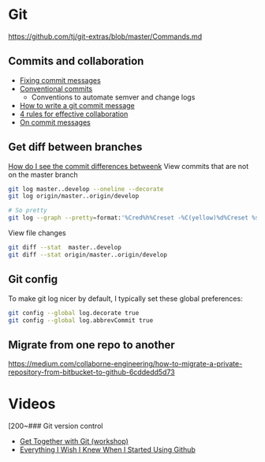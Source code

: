 # Git

https://github.com/tj/git-extras/blob/master/Commands.md

## Commits and collaboration

- [Fixing commit messages](https://gist.github.com/billyxs/435bc1db0eac9eac722705a490192cb6)
- [Conventional commits](https://conventionalcommits.org/)
  - Conventions to automate semver and change logs
- [How to write a git commit message](https://chris.beams.io/posts/git-commit/)
- [4 rules for effective collaboration](https://github.com/salemove/github-review-helper/blob/master/doc/rules.md#four-rules-for-effective-collaboration)
- [On commit messages](http://who-t.blogspot.com.ee/2009/12/on-commit-messages.html)


## Get diff between branches
[How do I see the commit differences betweenk](https://stackoverflow.com/questions/13965391/how-do-i-see-the-commit-differences-between-branches-in-git)
View commits that are not on the master branch

```bash
git log master..develop --oneline --decorate
git log origin/master..origin/develop

# So pretty
git log --graph --pretty=format:'%Cred%h%Creset -%C(yellow)%d%Creset %s %Cgreen(%cr)%Creset' --abbrev-commit --date=relative master..branch-X
```

View file changes

```bash
git diff --stat  master..develop
git diff --stat origin/master..origin/develop
```

## Git config

To make git log nicer by default, I typically set these global preferences:

```bash
git config --global log.decorate true
git config --global log.abbrevCommit true
```

## Migrate from one repo to another

https://medium.com/collaborne-engineering/how-to-migrate-a-private-repository-from-bitbucket-to-github-6cddedd5d73

# Videos

[200~### Git version control

+ [Get Together with Git
(workshop)](https://teamtreehouse.com/library/get-together-with-git)
+ [Everything I Wish I Knew When I Started Using
Github](https://youtu.be/KDUtjZHIx44)

